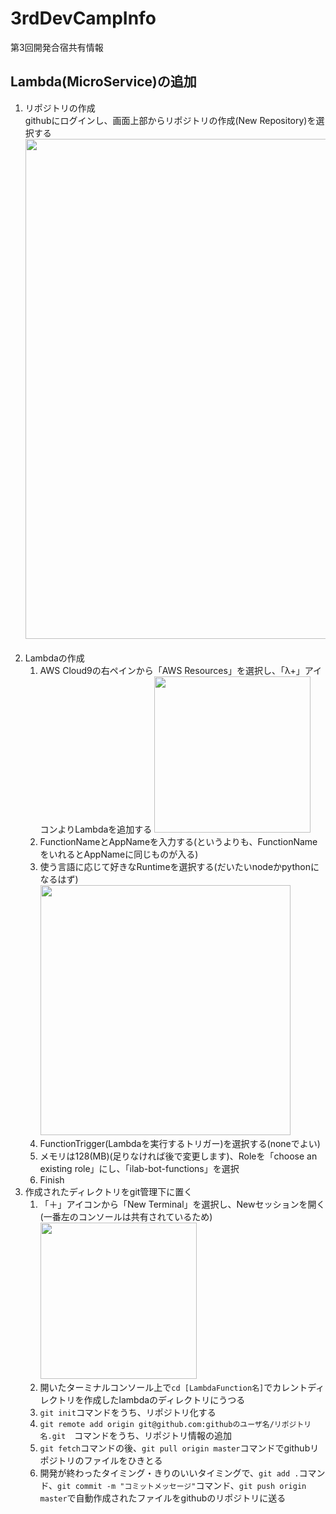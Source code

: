 # 3rdDevCampInfo
第3回開発合宿共有情報

## Lambda(MicroService)の追加
1. リポジトリの作成  
githubにログインし、画面上部からリポジトリの作成(New Repository)を選択する  
<img src="https://user-images.githubusercontent.com/34710839/34205880-82d3e820-e5c7-11e7-8bcc-d6e17efbd26e.png" width=800px />  
1. Lambdaの作成
	1. AWS Cloud9の右ペインから「AWS Resources」を選択し、「λ+」アイコンよりLambdaを追加する  <img src="https://user-images.githubusercontent.com/34710839/34237897-69f5ef12-e642-11e7-95ad-a2a702166e9e.png" width=250px />  
	1. FunctionNameとAppNameを入力する(というよりも、FunctionNameをいれるとAppNameに同じものが入る) 
	1. 使う言語に応じて好きなRuntimeを選択する(だいたいnodeかpythonになるはず)  <img src="https://user-images.githubusercontent.com/34710839/34238209-e0cf4f38-e643-11e7-89d1-2021fce9789a.png" width=400px />  
	1. FunctionTrigger(Lambdaを実行するトリガー)を選択する(noneでよい)  
	1. メモリは128(MB)(足りなければ後で変更します)、Roleを「choose an existing role」にし、「ilab-bot-functions」を選択
	1. Finish
1. 作成されたディレクトリをgit管理下に置く
	1. 「＋」アイコンから「New Terminal」を選択し、Newセッションを開く(一番左のコンソールは共有されているため)  <img src="https://user-images.githubusercontent.com/34710839/34239377-539a7c94-e64a-11e7-9904-86d69a5b0932.png" width=250px />
	1. 開いたターミナルコンソール上で`cd [LambdaFunction名]`でカレントディレクトリを作成したlambdaのディレクトリにうつる
	1. `git init`コマンドをうち、リポジトリ化する
	1. `git remote add origin git@github.com:githubのユーザ名/リポジトリ名.git`　コマンドをうち、リポジトリ情報の追加
	1. `git fetch`コマンドの後、`git pull origin master`コマンドでgithubリポジトリのファイルをひきとる
	1. 開発が終わったタイミング・きりのいいタイミングで、`git add .`コマンド、`git commit -m "コミットメッセージ"`コマンド、`git push origin master`で自動作成されたファイルをgithubのリポジトリに送る
